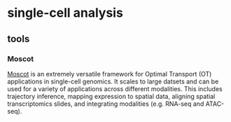 # single-cell analysis

## tools

### Moscot

[Moscot](https://doi.org/10.1038/s41586-024-08453-2) is an extremely versatile framework for Optimal Transport (OT) applications in single-cell genomics. It scales to large datsets and can be used for a variety of applications across different modalities.
This includes trajectory inference, mapping expression to spatial data, aligning spatial transcriptomics slides, and integrating modalities (e.g. RNA-seq and ATAC-seq).


